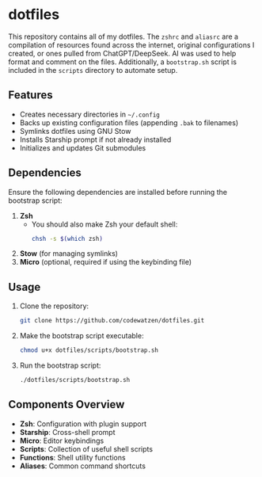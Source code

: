 # dotfiles
This repository contains all of my dotfiles. The `zshrc` and `aliasrc` are a compilation of resources found across the internet, original configurations I created, or ones pulled from ChatGPT/DeepSeek. AI was used to help format and comment on the files. Additionally, a `bootstrap.sh` script is included in the `scripts` directory to automate setup.

## Features
- Creates necessary directories in `~/.config`
- Backs up existing configuration files (appending `.bak` to filenames)
- Symlinks dotfiles using GNU Stow
- Installs Starship prompt if not already installed
- Initializes and updates Git submodules

## Dependencies 
Ensure the following dependencies are installed before running the bootstrap script:

1. **Zsh**
   - You should also make Zsh your default shell:
     ```sh
     chsh -s $(which zsh)
     ```
2. **Stow** (for managing symlinks)
3. **Micro** (optional, required if using the keybinding file)

## Usage
1. Clone the repository:
   ```sh
   git clone https://github.com/codewatzen/dotfiles.git
   ```
2. Make the bootstrap script executable:
   ```sh
   chmod u+x dotfiles/scripts/bootstrap.sh
   ```
3. Run the bootstrap script:
   ```sh
   ./dotfiles/scripts/bootstrap.sh
   ```

## Components Overview
- **Zsh**: Configuration with plugin support
- **Starship**: Cross-shell prompt
- **Micro**: Editor keybindings
- **Scripts**: Collection of useful shell scripts
- **Functions**: Shell utility functions
- **Aliases**: Common command shortcuts
